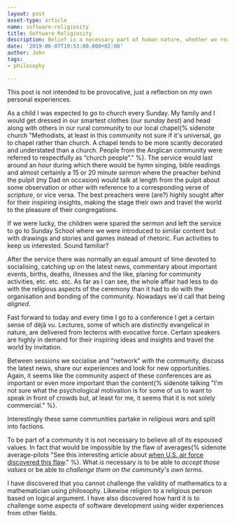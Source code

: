 ```yaml
---
layout: post
asset-type: article
name: software-religiosity
title: Software Religiosity
description: Belief is a necessary part of human nature, whether we realise it or not.
date: '2019-06-07T19:53:00.000+02:00'
author: John
tags:
- philosophy

---
```


This post is not intended to be provocative, just a reflection on my own personal experiences.

As a child I was expected to go to church every Sunday. My family and I would get dressed in our smartest clothes (our *sunday best*) and head along with others in our rural community to our local chapel{% sidenote church "Methodists, at least in this community not sure if it's universal, go to chapel rather than church. A chapel tends to be more scantly decorated and understated than a church. People from the Anglican community were referred to respectfully as “church people”." %}. The service would last around an hour during which there would be hymn singing, bible readings and almost certainly a 15 or 20 minute *sermon* where the preacher behind the pulpit (my Dad on occasion) would talk at length from the pulpit about some observation or other with reference to a corresponding verse of *scripture*, or vice versa. The best preachers were (are?) highly sought after for their inspiring insights, making the stage their own and travel the world to the pleasure of their congregations.

If we were lucky, the children were spared the sermon and left the service to go to Sunday School where we were introduced to similar content but with drawings and stories and games instead of rhetoric. Fun activities to keep us interested. Sound familiar?

After the service there was normally an equal amount of time devoted to socialising, catching up on the latest news, commentary about important events, births, deaths, illnesses and the like, planing for community activities, etc. etc. etc. As far as I can see, the whole affair had less to do with the religious aspects of the ceremony than it had to do with the organisation and bonding of the community. Nowadays we'd call that being *aligned*.

Fast forward to today and every time I go to a conference I get a certain sense of déjà vu. Lectures, some of which are distinctly evangelical in nature, are delivered from lecterns with evocative force. Certain speakers are highly in demand for their inspiring ideas and insights and travel the world by invitation. 

Between sessions we socialise and "network" with the community, discuss the latest news, share our experiences and look for new opportunities. Again, it seems like the community aspect of these conferences are as important or even more important than the content{% sidenote talking "I'm not sure what the psychological motivation is for some of us to want to speak in front of crowds but, at least for me, it seems that it is not solely commercial." %}.



Interestingly these same communities partake in *religious wars* and split into factions.

To be part of a community it is not necessary to believe all of its espoused values. In fact that would be impossible by the flaw of averages{% sidenote average-pilots "See this interesting article about [when U.S. air force discovered this flaw](https://www.thestar.com/news/insight/2016/01/16/when-us-air-force-discovered-the-flaw-of-averages.html)." %}. What *is* necessary is to be able to *accept those values* or be able to *challenge them on the community's own terms*.

I have discovered that you cannot challenge the validity of mathematics to a mathematician using philosophy. Likewise religion to a religious person based on logical argument. I have also discovered how hard it is to challenge some aspects of software development using wider experiences from other fields.